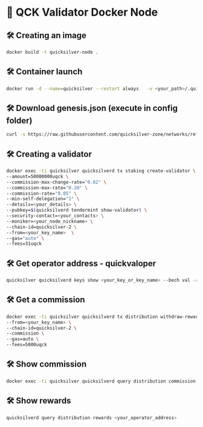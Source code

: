# 🚀 QCK Validator Docker Node

## 🛠 Creating an image
```bash
docker build -t quicksilver-node .
```

## 🛠 Container launch
```bash
docker run -d --name=quicksilver --restart always   -v <your_path>/.quicksilverd:/root/.quicksilverd -p 23656:26656 -p 23657:26657  quicksilver-node
```

## 🛠 Download genesis.json (execute in config folder)
```bash
curl -s https://raw.githubusercontent.com/quicksilver-zone/networks/refs/heads/main/mainnet/quicksilver-2/genesis.json > genesis.json
```
    
## 🛠 Creating a validator
```bash
docker exec -ti quicksilver quicksilverd tx staking create-validator \ 
--amount=50000000uqck \
--commission-max-change-rate="0.02" \
--commission-max-rate="0.20" \
--commission-rate="0.05" \
--min-self-delegation="1" \
--details=<your_details> \
--pubkey=$(quicksilverd tendermint show-validator) \
--security-contact=<your_contacts> \
--moniker=<your_node_nickname> \
--chain-id=quicksilver-2 \
--from=<your_key_name>  \
--gas="auto" \
--fees=31uqck
```

## 🛠 Get operator address - quickvaloper
```bash
quicksilver quicksilverd keys show <your_key_or_key_name> --bech val -a
```

## 🛠 Get a commission
```bash
docker exec -ti quicksilver quicksilverd tx distribution withdraw-rewards <your_operator_address> \ 
--from=<your_key_name> \
--chain-id=quicksilver-2 \
--commission \ 
--gas=auto \
--fees=5000uqck 
```

## 🛠 Show commission
```bash
docker exec -ti quicksilver quicksilverd query distribution commission <your_operator_address>
```

## 🛠 Show rewards
```bash
quicksilverd query distribution rewards <your_operator_address>
```